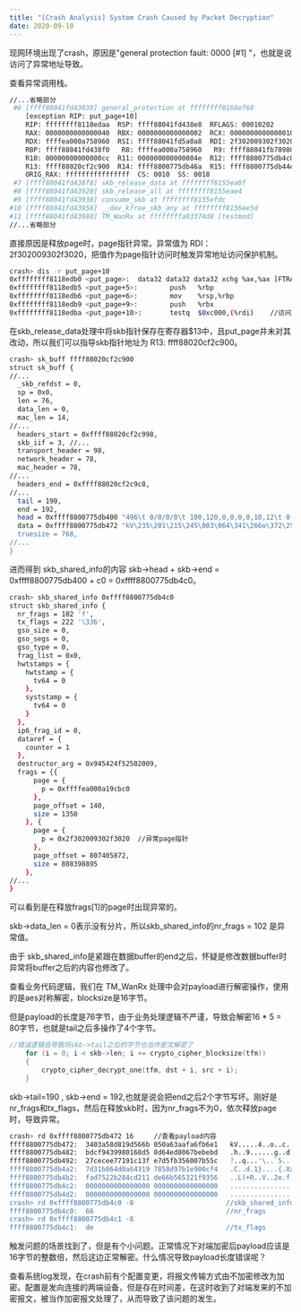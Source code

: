 ```yaml
---
title: "[Crash Analysis] System Crash Caused by Packet Decryption"
date: 2020-09-10
---
```


现网环境出现了crash，原因是"general protection fault: 0000 [#1]  "，也就是说访问了异常地址导致。

查看异常调用栈。

```bash
//...省略部分
 #6 [ffff88041fd43830] general_protection at ffffffff8168ef68
    [exception RIP: put_page+10]
    RIP: ffffffff8118edaa  RSP: ffff88041fd438e8  RFLAGS: 00010202
    RAX: 0000000000000040  RBX: 0000000000000002  RCX: 0000000000000010
    RDX: ffffea000a758960  RSI: ffff88041fd5a0a8  RDI: 2f302009302f3020
    RBP: ffff88041fd438f0   R8: ffffea000a758960   R9: ffff88041fb78980
    R10: 00000000000000cc  R11: 000000000000004e  R12: ffff8800775db4c0
    R13: ffff88020cf2c900  R14: ffff8800775db46a  R15: ffff8800775db44e
    ORIG_RAX: ffffffffffffffff  CS: 0010  SS: 0018
 #7 [ffff88041fd438f8] skb_release_data at ffffffff8155ea0f
 #8 [ffff88041fd43920] skb_release_all at ffffffff8155eae4
 #9 [ffff88041fd43938] consume_skb at ffffffff8155efdc
#10 [ffff88041fd43958] __dev_kfree_skb_any at ffffffff8156ee5d
#11 [ffff88041fd43980] TM_WanRx at ffffffffa03374d8 [testmod]
//...省略部分
```
直接原因是释放page时，page指针异常。异常值为 RDI：2f302009302f3020，把值作为page指针访问时触发异常地址访问保护机制。

```bash
crash> dis -r put_page+10
0xffffffff8118edb0 <put_page>:  data32 data32 data32 xchg %ax,%ax [FTRACE NOP]
0xffffffff8118edb5 <put_page+5>:        push   %rbp
0xffffffff8118edb6 <put_page+6>:        mov    %rsp,%rbp
0xffffffff8118edb9 <put_page+9>:        push   %rbx
0xffffffff8118edba <put_page+10>:       testq  $0xc000,(%rdi)    //访问page
```

在skb_release_data处理中将skb指针保存在寄存器$13中，且put_page并未对其改动，所以我们可以指导skb指针地址为 R13: ffff88020cf2c900。

```bash
crash> sk_buff ffff88020cf2c900
struct sk_buff {
//...
  _skb_refdst = 0, 
  sp = 0x0, 
  len = 76, 
  data_len = 0, 
  mac_len = 14, 
//...
  headers_start = 0xffff88020cf2c998, 
  skb_iif = 3, //...
  transport_header = 98, 
  network_header = 78, 
  mac_header = 78, 
//...
  headers_end = 0xffff88020cf2c9c8, 
//...
  tail = 190, 
  end = 192, 
  head = 0xffff8800775db400 "496\t 0/0/0/0\t 100,120,0,0,0,0,10,12\t 0,0,0,0,0,0,0\t 0,0,0,0,0,0, \220oBwE\376\356\070T\022<\b", 
  data = 0xffff8800775db472 "kV\235\201\215\245\003\064\341\266o\372\252c\n\005\325h\001\230\071\224Ͻ\275\276\276g\200\355d\215?\301\221q\347\316\316'\\\265\a`5\373\325\347\031C\246\320d\270\061}\364\f\220\036{\331Xx\021\322L(+R\327\372V\223\037\062e\265", <incomplete sequence \336>, 
  truesize = 768, 
//...
}
```

进而得到 skb_shared_info的内容 skb->head + skb->end = 0xffff8800775db400 + c0 = 0xffff8800775db4c0。

```bash
crash> skb_shared_info 0xffff8800775db4c0
struct skb_shared_info {
  nr_frags = 102 'f', 
  tx_flags = 222 '\336', 
  gso_size = 0, 
  gso_segs = 0, 
  gso_type = 0, 
  frag_list = 0x0, 
  hwtstamps = {
    hwtstamp = {
      tv64 = 0
    }, 
    syststamp = {
      tv64 = 0
    }
  }, 
  ip6_frag_id = 0, 
  dataref = {
    counter = 1
  }, 
  destructor_arg = 0x945424f52502009, 
  frags = {{
      page = {
        p = 0xffffea000a19cbc0
      }, 
      page_offset = 140, 
      size = 1350
    }, {
      page = {
        p = 0x2f302009302f3020	//异常page指针
      }, 
      page_offset = 807405872, 
      size = 808398895
    },
//...
}
```

可以看到是在释放frags[1]的page时出现异常的。

skb->data_len = 0表示没有分片，所以skb_shared_info的nr_frags = 102 是异常值。

由于 skb_shared_info是紧跟在数据buffer的end之后，怀疑是修改数据buffer时异常将buffer之后的内容也修改了。

查看业务代码逻辑，我们在 TM_WanRx 处理中会对payload进行解密操作，使用的是aes对称解密，blocksize是16字节。

但是payload的长度是76字节，由于业务处理逻辑不严谨，导致会解密16 * 5 = 80字节，也就是tail之后多操作了4个字节。 

```c
//错误逻辑会导致将skb->tail之后的字节也当作密文解密了
    for (i = 0; i < skb->len; i += crypto_cipher_blocksize(tfm))
    {
        crypto_cipher_decrypt_one(tfm, dst + i, src + i);
    }
```

skb->tail=190 , skb->end = 192,也就是说会把end之后2个字节写坏。刚好是 nr_frags和tx_flags，然后在释放skb时，因为nr_frags不为0，依次释放page时，导致异常。

```bash
crash> rd 0xffff8800775db472 16		//查看payload内容
ffff8800775db472:  3403a58d819d566b 050a63aafa6fb6e1   kV.....4..o..c..
ffff8800775db482:  bdcf9439980168d5 8d64ed8067bebebd   .h..9......g..d.
ffff8800775db492:  27cecee77191c13f e7d5fb356007b55c   ?..q...'\..`5...
ffff8800775db4a2:  7d31b864d0a64319 7858d97b1e900cf4   .C..d.1}....{.Xx
ffff8800775db4b2:  fad7522b284cd211 de66b565321f9356   ..L(+R..V..2e.f.	//66是nr_frags de是tx_flags
ffff8800775db4c2:  0000000000000000 0000000000000000   ................
ffff8800775db4d2:  0000000000000000 0000000000000000   ................
crash> rd 0xffff8800775db4c0 -8                       //skb_shared_info开始
ffff8800775db4c0:  66                                 //nr_frags
crash> rd 0xffff8800775db4c1 -8
ffff8800775db4c1:  de                                 //tx_flags                .
```

触发问题的场景找到了，但是有个小问题。正常情况下对端加密后payload应该是16字节的整数倍，然后这边正常解密。什么情况导致payload长度错误呢？

查看系统log发现，在crash前有个配置变更，将报文传输方式由不加密修改为加密。配置是发向连接的两端设备，但是存在时间差，在这时收到了对端发来的不加密报文，被当作加密报文处理了，从而导致了该问题的发生。
